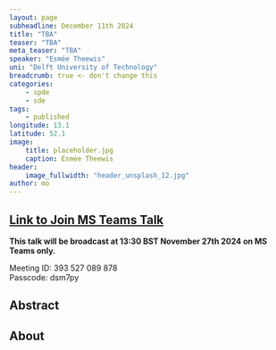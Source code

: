 ```yaml
---
layout: page
subheadline: December 11th 2024
title: "TBA"
teaser: "TBA"
meta_teaser: "TBA"
speaker: "Esmée Theewis"
uni: "Delft University of Technology"
breadcrumb: true <- don't change this
categories:
    - spde
    - sde
tags:
    - published
longitude: 13.1
latitude: 52.1
image:
    title: placeholder.jpg
    caption: Esmée Theewis
header:
    image_fullwidth: "header_unsplash_12.jpg"
author: mo
---
```


## [Link to Join MS Teams Talk](https://teams.microsoft.com/l/meetup-join/19%3ameeting_N2Q2NGY2NDEtYWVmNS00NzE3LWI0ZWMtMWFiZmE3NGM2MTc3%40thread.v2/0?context=%7b%22Tid%22%3a%22377e3d22-4ea1-422d-b0ad-8fcc89406b9e%22%2c%22Oid%22%3a%2243af9e94-a882-4d59-8a92-d00c8899065e%22%7d)

**This talk will be broadcast at 13:30 BST November 27th 2024 on MS Teams only.**

Meeting ID: 393 527 089 878 \
Passcode: dsm7py

## Abstract

## About
